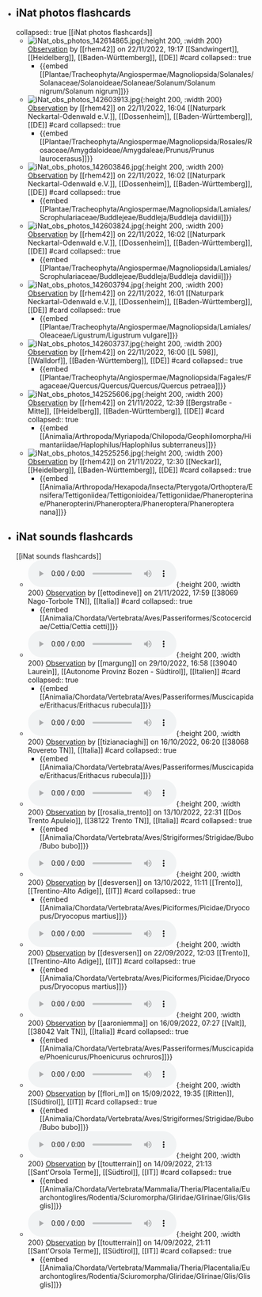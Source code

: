 

- ## iNat photos flashcards
  collapsed:: true
  [[iNat photos flashcards]]
	- ![iNat_obs_photos_142614865.jpg](../assets/iNat_photos/iNat_obs_photos_142614865.jpg){:height 200, :width 200}
	  [Observation](https://www.inaturalist.org/observations/142614865) by [[rhem42]] on 22/11/2022, 19:17 
	  [[Sandwingert]], [[Heidelberg]], [[Baden-Württemberg]], [[DE]] #card
	  collapsed:: true
		- {{embed [[Plantae/Tracheophyta/Angiospermae/Magnoliopsida/Solanales/Solanaceae/Solanoideae/Solaneae/Solanum/Solanum nigrum/Solanum nigrum]]}}
	- ![iNat_obs_photos_142603913.jpg](../assets/iNat_photos/iNat_obs_photos_142603913.jpg){:height 200, :width 200}
	  [Observation](https://www.inaturalist.org/observations/142603913) by [[rhem42]] on 22/11/2022, 16:04 
	  [[Naturpark Neckartal-Odenwald e.V.]], [[Dossenheim]], [[Baden-Württemberg]], [[DE]] #card
	  collapsed:: true
		- {{embed [[Plantae/Tracheophyta/Angiospermae/Magnoliopsida/Rosales/Rosaceae/Amygdaloideae/Amygdaleae/Prunus/Prunus laurocerasus]]}}
	- ![iNat_obs_photos_142603846.jpg](../assets/iNat_photos/iNat_obs_photos_142603846.jpg){:height 200, :width 200}
	  [Observation](https://www.inaturalist.org/observations/142603846) by [[rhem42]] on 22/11/2022, 16:02 
	  [[Naturpark Neckartal-Odenwald e.V.]], [[Dossenheim]], [[Baden-Württemberg]], [[DE]] #card
	  collapsed:: true
		- {{embed [[Plantae/Tracheophyta/Angiospermae/Magnoliopsida/Lamiales/Scrophulariaceae/Buddlejeae/Buddleja/Buddleja davidii]]}}
	- ![iNat_obs_photos_142603824.jpg](../assets/iNat_photos/iNat_obs_photos_142603824.jpg){:height 200, :width 200}
	  [Observation](https://www.inaturalist.org/observations/142603824) by [[rhem42]] on 22/11/2022, 16:02 
	  [[Naturpark Neckartal-Odenwald e.V.]], [[Dossenheim]], [[Baden-Württemberg]], [[DE]] #card
	  collapsed:: true
		- {{embed [[Plantae/Tracheophyta/Angiospermae/Magnoliopsida/Lamiales/Scrophulariaceae/Buddlejeae/Buddleja/Buddleja davidii]]}}
	- ![iNat_obs_photos_142603794.jpg](../assets/iNat_photos/iNat_obs_photos_142603794.jpg){:height 200, :width 200}
	  [Observation](https://www.inaturalist.org/observations/142603794) by [[rhem42]] on 22/11/2022, 16:01 
	  [[Naturpark Neckartal-Odenwald e.V.]], [[Dossenheim]], [[Baden-Württemberg]], [[DE]] #card
	  collapsed:: true
		- {{embed [[Plantae/Tracheophyta/Angiospermae/Magnoliopsida/Lamiales/Oleaceae/Ligustrum/Ligustrum vulgare]]}}
	- ![iNat_obs_photos_142603737.jpg](../assets/iNat_photos/iNat_obs_photos_142603737.jpg){:height 200, :width 200}
	  [Observation](https://www.inaturalist.org/observations/142603737) by [[rhem42]] on 22/11/2022, 16:00 
	  [[L 598]], [[Walldorf]], [[Baden-Württemberg]], [[DE]] #card
	  collapsed:: true
		- {{embed [[Plantae/Tracheophyta/Angiospermae/Magnoliopsida/Fagales/Fagaceae/Quercus/Quercus/Quercus/Quercus petraea]]}}
	- ![iNat_obs_photos_142525606.jpg](../assets/iNat_photos/iNat_obs_photos_142525606.jpg){:height 200, :width 200}
	  [Observation](https://www.inaturalist.org/observations/142525606) by [[rhem42]] on 21/11/2022, 12:39 
	  [[Bergstraße - Mitte]], [[Heidelberg]], [[Baden-Württemberg]], [[DE]] #card
	  collapsed:: true
		- {{embed [[Animalia/Arthropoda/Myriapoda/Chilopoda/Geophilomorpha/Himantariidae/Haplophilus/Haplophilus subterraneus]]}}
	- ![iNat_obs_photos_142525256.jpg](../assets/iNat_photos/iNat_obs_photos_142525256.jpg){:height 200, :width 200}
	  [Observation](https://www.inaturalist.org/observations/142525256) by [[rhem42]] on 21/11/2022, 12:30 
	  [[Neckar]], [[Heidelberg]], [[Baden-Württemberg]], [[DE]] #card
	  collapsed:: true
		- {{embed [[Animalia/Arthropoda/Hexapoda/Insecta/Pterygota/Orthoptera/Ensifera/Tettigoniidea/Tettigonioidea/Tettigoniidae/Phaneropterinae/Phaneropterini/Phaneroptera/Phaneroptera/Phaneroptera nana]]}}
- ## iNat sounds flashcards
  [[iNat sounds flashcards]]
	- ![iNat_obs_sounds_142540501.mp3](../assets/iNat_sounds/iNat_obs_sounds_142540501.mp3){:height 200, :width 200}
	  [Observation](https://www.inaturalist.org/observations/142540501) by [[ettodineve]] on 21/11/2022, 17:59 
	  [[38069 Nago-Torbole TN]], [[Italia]] #card
	  collapsed:: true
		- {{embed [[Animalia/Chordata/Vertebrata/Aves/Passeriformes/Scotocercidae/Cettia/Cettia cetti]]}}
	- ![iNat_obs_sounds_140384111.m4a](../assets/iNat_sounds/iNat_obs_sounds_140384111.m4a){:height 200, :width 200}
	  [Observation](https://www.inaturalist.org/observations/140384111) by [[margung]] on 29/10/2022, 16:58 
	  [[39040 Laurein]], [[Autonome Provinz Bozen - Südtirol]], [[Italien]] #card
	  collapsed:: true
		- {{embed [[Animalia/Chordata/Vertebrata/Aves/Passeriformes/Muscicapidae/Erithacus/Erithacus rubecula]]}}
	- ![iNat_obs_sounds_138931219.wav](../assets/iNat_sounds/iNat_obs_sounds_138931219.wav){:height 200, :width 200}
	  [Observation](https://www.inaturalist.org/observations/138931219) by [[tizianaciaghi]] on 16/10/2022, 06:20 
	  [[38068 Rovereto TN]], [[Italia]] #card
	  collapsed:: true
		- {{embed [[Animalia/Chordata/Vertebrata/Aves/Passeriformes/Muscicapidae/Erithacus/Erithacus rubecula]]}}
	- ![iNat_obs_sounds_138648409.m4a](../assets/iNat_sounds/iNat_obs_sounds_138648409.m4a){:height 200, :width 200}
	  [Observation](https://www.inaturalist.org/observations/138648409) by [[rosalia_trento]] on 13/10/2022, 22:31 
	  [[Dos Trento Apuleio]], [[38122 Trento TN]], [[Italia]] #card
	  collapsed:: true
		- {{embed [[Animalia/Chordata/Vertebrata/Aves/Strigiformes/Strigidae/Bubo/Bubo bubo]]}}
	- ![iNat_obs_sounds_138593094.wav](../assets/iNat_sounds/iNat_obs_sounds_138593094.wav){:height 200, :width 200}
	  [Observation](https://www.inaturalist.org/observations/138593094) by [[desversen]] on 13/10/2022, 11:11 
	  [[Trento]], [[Trentino-Alto Adige]], [[IT]] #card
	  collapsed:: true
		- {{embed [[Animalia/Chordata/Vertebrata/Aves/Piciformes/Picidae/Dryocopus/Dryocopus martius]]}}
	- ![iNat_obs_sounds_136018958.wav](../assets/iNat_sounds/iNat_obs_sounds_136018958.wav){:height 200, :width 200}
	  [Observation](https://www.inaturalist.org/observations/136018958) by [[desversen]] on 22/09/2022, 12:03 
	  [[Trento]], [[Trentino-Alto Adige]], [[IT]] #card
	  collapsed:: true
		- {{embed [[Animalia/Chordata/Vertebrata/Aves/Piciformes/Picidae/Dryocopus/Dryocopus martius]]}}
	- ![iNat_obs_sounds_135214909.m4a](../assets/iNat_sounds/iNat_obs_sounds_135214909.m4a){:height 200, :width 200}
	  [Observation](https://www.inaturalist.org/observations/135214909) by [[aaroniemma]] on 16/09/2022, 07:27 
	  [[Valt]], [[38042 Valt TN]], [[Italia]] #card
	  collapsed:: true
		- {{embed [[Animalia/Chordata/Vertebrata/Aves/Passeriformes/Muscicapidae/Phoenicurus/Phoenicurus ochruros]]}}
	- ![iNat_obs_sounds_135142532.m4a](../assets/iNat_sounds/iNat_obs_sounds_135142532.m4a){:height 200, :width 200}
	  [Observation](https://www.inaturalist.org/observations/135142532) by [[flori_m]] on 15/09/2022, 19:35 
	  [[Ritten]], [[Südtirol]], [[IT]] #card
	  collapsed:: true
		- {{embed [[Animalia/Chordata/Vertebrata/Aves/Strigiformes/Strigidae/Bubo/Bubo bubo]]}}
	- ![iNat_obs_sounds_135024738.m4a](../assets/iNat_sounds/iNat_obs_sounds_135024738.m4a){:height 200, :width 200}
	  [Observation](https://www.inaturalist.org/observations/135024738) by [[toutterrain]] on 14/09/2022, 21:13 
	  [[Sant'Orsola Terme]], [[Südtirol]], [[IT]] #card
	  collapsed:: true
		- {{embed [[Animalia/Chordata/Vertebrata/Mammalia/Theria/Placentalia/Euarchontoglires/Rodentia/Sciuromorpha/Gliridae/Glirinae/Glis/Glis glis]]}}
	- ![iNat_obs_sounds_135024465.m4a](../assets/iNat_sounds/iNat_obs_sounds_135024465.m4a){:height 200, :width 200}
	  [Observation](https://www.inaturalist.org/observations/135024465) by [[toutterrain]] on 14/09/2022, 21:11 
	  [[Sant'Orsola Terme]], [[Südtirol]], [[IT]] #card
	  collapsed:: true
		- {{embed [[Animalia/Chordata/Vertebrata/Mammalia/Theria/Placentalia/Euarchontoglires/Rodentia/Sciuromorpha/Gliridae/Glirinae/Glis/Glis glis]]}}